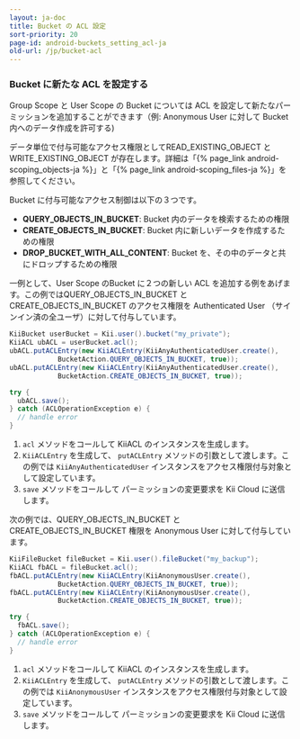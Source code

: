```yaml
---
layout: ja-doc
title: Bucket の ACL 設定
sort-priority: 20
page-id: android-buckets_setting_acl-ja
old-url: /jp/bucket-acl
---
```

### Bucket に新たな ACL を設定する

Group Scope と User Scope の Bucket については ACL を設定して新たなパーミッションを追加することができます（例: Anonymous User に対して Bucket 内へのデータ作成を許可する)

<p class="callout">データ単位で付与可能なアクセス権限としてREAD_EXISTING_OBJECT と WRITE_EXISTING_OBJECT が存在します。詳細は「{% page_link android-scoping_objects-ja %}」と「{% page_link android-scoping_files-ja %}」を参照してください。</p>

Bucket に付与可能なアクセス制御は以下の３つです。

 * **QUERY\_OBJECTS\_IN\_BUCKET**: Bucket 内のデータを検索するための権限
 * **CREATE\_OBJECTS\_IN\_BUCKET**: Bucket 内に新しいデータを作成するための権限
 * **DROP\_BUCKET\_WITH\_ALL\_CONTENT**: Bucket を、その中のデータと共にドロップするための権限

一例として、User Scope のBucket に２つの新しい ACL を追加する例をあげます。この例ではQUERY\_OBJECTS\_IN\_BUCKET と CREATE\_OBJECTS\_IN\_BUCKET のアクセス権限を Authenticated User （サインイン済の全ユーザ）に対して付与しています。

```java
KiiBucket userBucket = Kii.user().bucket("my_private");
KiiACL ubACL = userBucket.acl();
ubACL.putACLEntry(new KiiACLEntry(KiiAnyAuthenticatedUser.create(),
            BucketAction.QUERY_OBJECTS_IN_BUCKET, true));
ubACL.putACLEntry(new KiiACLEntry(KiiAnyAuthenticatedUser.create(),
            BucketAction.CREATE_OBJECTS_IN_BUCKET, true));

try {
  ubACL.save();
} catch (ACLOperationException e) {
  // handle error
}
```

1. `acl` メソッドをコールして KiiACL のインスタンスを生成します。
2. `KiiACLEntry` を生成して、 `putACLEntry` メソッドの引数として渡します。この例では `KiiAnyAuthenticatedUser` インスタンスをアクセス権限付与対象として設定しています。
3. `save` メソッドをコールして パーミッションの変更要求を Kii Cloud に送信します。

次の例では、QUERY\_OBJECTS\_IN\_BUCKET と CREATE\_OBJECTS\_IN\_BUCKET 権限を Anonymous User に対して付与しています。

```java
KiiFileBucket fileBucket = Kii.user().fileBucket("my_backup");
KiiACL fbACL = fileBucket.acl();
fbACL.putACLEntry(new KiiACLEntry(KiiAnonymousUser.create(),
            BucketAction.QUERY_OBJECTS_IN_BUCKET, true));
fbACL.putACLEntry(new KiiACLEntry(KiiAnonymousUser.create(),
            BucketAction.CREATE_OBJECTS_IN_BUCKET, true));

try {
  fbACL.save();
} catch (ACLOperationException e) {
  // handle error
}
```

1. `acl` メソッドをコールして KiiACL のインスタンスを生成します。
2. `KiiACLEntry` を生成して、 `putACLEntry` メソッドの引数として渡します。この例では `KiiAnonymousUser` インスタンスをアクセス権限付与対象として設定しています。
3. `save` メソッドをコールして パーミッションの変更要求を Kii Cloud に送信します。


